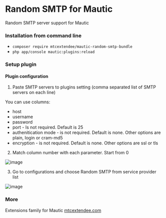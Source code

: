 # Random SMTP for Mautic

Random SMTP server support for Mautic

### Installation from command line

- `composer require mtcextendee/mautic-random-smtp-bundle`
- `php app/console mautic:plugins:reload`

### Setup plugin

#### Plugin configuration

1. Paste SMTP servers to plugins setting (comma separated list of SMTP servers on each line)

You can use columns:

  - host
  - username
  - password
  - port - Is not required. Default is 25
  - authenitication mode - is not required. Default is none. Other options are plain, login or cram-md5
  - encryption - is not required. Default is none. Other options are ssl or tls

2. Match column number with each parameter. Start from 0

![image](https://user-images.githubusercontent.com/462477/55195617-652ab300-51ad-11e9-9565-b2bb03e49543.png)

3. Go to configurations and choose Random SMTP from service provider list

![image](https://user-images.githubusercontent.com/462477/55195914-34974900-51ae-11e9-888b-0ceabb60ebf1.png)

### More

Extensions family for Mautic <a href="https://mtcextendee.com" target="_blank">mtcextendee.com</a>
